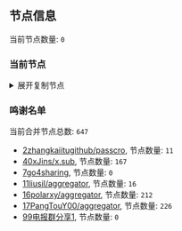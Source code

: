 
## 节点信息
当前节点数量: `0`
### 当前节点
<details>
  <summary>展开复制节点</summary>

    

</details>

### 鸣谢名单
当前合并节点总数: `647`
- [2zhangkaiitugithub/passcro](https://github.com/zhangkaiitugithub/passcro), 节点数量: `11`
- [40xJins/x.sub](https://github.com/0xJins/x.sub), 节点数量: `167`
- [7go4sharing](https://github.com/go4sharing), 节点数量: `0`
- [11liusil/aggregator](https://github.com/liusil/aggregator), 节点数量: `16`
- [16polarxy/aggregator](https://github.com/polarxy/aggregator), 节点数量: `212`
- [17PangTouY00/aggregator](https://github.com/PangTouY00/aggregator), 节点数量: `226`
- [99电报群分享1](https://github.com/cdddbc/getAirport), 节点数量: `0`


